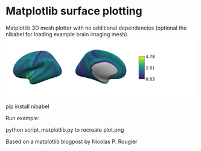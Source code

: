 # Matplotlib surface plotting

Matplotlib 3D mesh plotter with no additional dependencies (optional the nibabel for loading example brain imaging mesh).
![plot](https://github.com/kwagstyl/matplotlib_surface_plotting/blob/main/figs/demo_plot.png?raw=true)

pip install nibabel

Run example:

python script_matplotlib.py
to recreate plot.png


Based on a matplotlib blogpost by Nicolas P. Rougier


